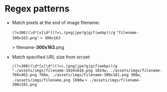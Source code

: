 # Regex patterns

* Match pixels at the end of image filename:

	`(?=300)(\d*[x]\d*)(?=\.(png|jpe?g|gif|webp))/g`
	`"filename-300x163.png"`
	`> 300x163`

	\> filename-**300x163**.png

* Match specified URL size from srcset:

	`/(?=300)(\d*[x]\d*)(?=\.(png|jpe?g|gif|webp))/g`
	`"./assets/imgs/filename-1024x616.png 1024w, ./assets/imgs/filename-768x462.png 768w, ./assets/imgs/filename-300x181.png 300w, ./assets/imgs/filename.png 1080w`
	`> ./assets/imgs/filename-300x181.png`

